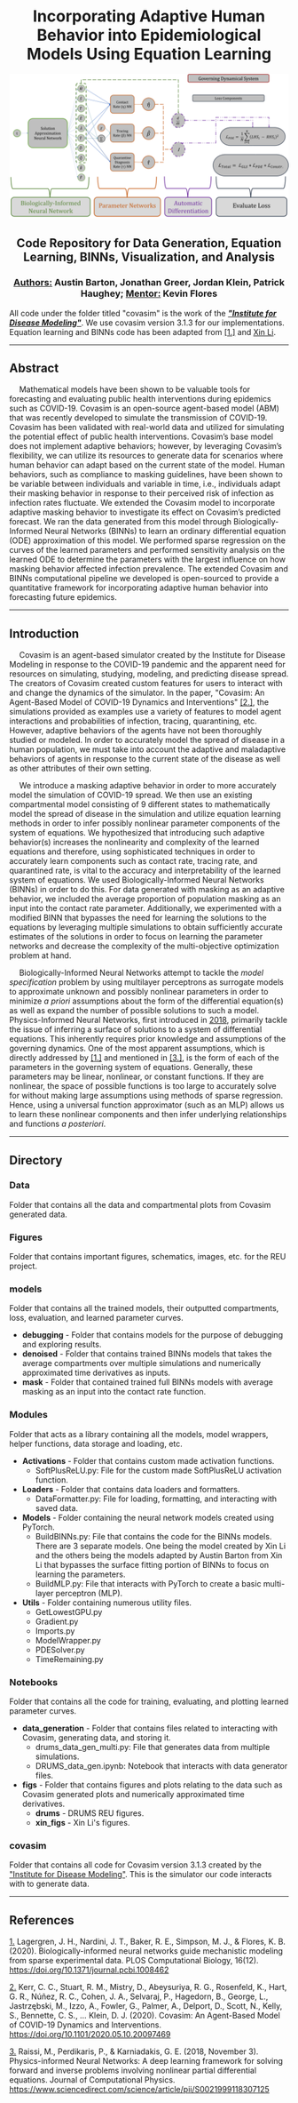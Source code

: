 <h1 align="center">Incorporating Adaptive Human Behavior into Epidemiological Models Using Equation Learning</h1>

<!---
![](https://github.com/abarton51/BINNs_EQL_Covasim/blob/main/Figures/drums_binn_schematic3_github.png?raw=true)
![](https://github.com/abarton51/BINNs_EQL_Covasim/blob/main/Figures/austin_drums_binn_schematic.png?raw=true)
![](https://github.com/abarton51/BINNs_EQL_Covasim/blob/main/Figures/austin_drums_binn_schematic_github.png?raw=true)
![](https://github.com/abarton51/BINNs_EQL_Covasim/blob/main/Figures/reu_binn_schematic_github.png?raw=true)
![](https://github.com/abarton51/BINNs_EQL_Covasim/blob/main/Figures/adrums_binn_schematic.png?raw=true)
-->
![](https://github.com/abarton51/BINNs_EQL_Covasim/blob/main/Figures/drums_binn_schematic_github.png?raw=true)

<h2 align="center">Code Repository for Data Generation, Equation Learning, BINNs, Visualization, and Analysis</h2>
<h3 align="center"><ins>Authors:</ins> Austin Barton, Jonathan Greer, Jordan Klein, Patrick Haughey; <ins>Mentor:</ins> Kevin Flores</h3>


All code under the folder titled "covasim" is the work of the ***["Institute for Disease Modeling"](https://github.com/InstituteforDiseaseModeling/covasim)***. We use covasim version 3.1.3 for our implementations.
Equation learning and BINNs code has been adapted from [[1.]](https://arxiv.org/abs/2005.13073) and [Xin Li](xli86@ncsu.edu).
***
## Abstract
&emsp; Mathematical models have been shown to be valuable tools for forecasting and evaluating public health interventions during epidemics such as COVID-19. Covasim is an open-source agent-based model (ABM) that was recently developed to simulate the transmission of COVID-19. Covasim has been validated with real-world data and utilized for simulating the potential effect of public health interventions.  Covasim’s base model does not implement adaptive behaviors; however, by leveraging Covasim’s flexibility, we can utilize its resources to generate data for scenarios where human behavior can adapt based on the current state of the model. Human behaviors, such as compliance to masking guidelines, have been shown to be variable between individuals and variable in time, i.e., individuals adapt their masking behavior in response to their perceived risk of infection as infection rates fluctuate. We extended the Covasim model to incorporate adaptive masking behavior to investigate its effect on Covasim’s predicted forecast. We ran the data generated from this model through Biologically-Informed Neural Networks (BINNs) to learn an ordinary differential equation (ODE) approximation of this model. We performed sparse regression on the curves of the learned parameters and performed sensitivity analysis on the learned ODE to determine the parameters with the largest influence on how masking behavior affected infection prevalence. The extended Covasim and BINNs computational pipeline we developed is open-sourced to provide a quantitative framework for incorporating adaptive human behavior into forecasting future epidemics.
***
## Introduction
&emsp; Covasim is an agent-based simulator created by the Institute for Disease Modeling in response to the COVID-19 pandemic and the apparent need for resources on simulating, studying, modeling, and predicting disease spread. The creators of Covasim created custom features for users to interact with and change the dynamics of the simulator. In the paper, "Covasim: An Agent-Based Model of COVID-19 Dynamics and Interventions" [[2.]](#references), the simulations provided as examples use a variety of features to model agent interactions and probabilities of infection, tracing, quarantining, etc. However, adaptive behaviors of the agents have not been thoroughly studied or modeled. In order to accurately model the spread of disease in a human population, we must take into account the adaptive and maladaptive behaviors of agents in response to the current state of the disease as well as other attributes of their own setting.

&emsp; We introduce a masking adaptive behavior in order to more accurately model the simulation of COVID-19 spread. We then use an existing compartmental model consisting of 9 different states to mathematically model the spread of disease in the simulation and utilize equation learning methods in order to infer possibly nonlinear parameter components of the system of equations. We hypothesized that introducing such adaptive behavior(s) increases the nonlinearity and complexity of the learned equations and therefore, using sophisticated techniques in order to accurately learn components such as contact rate, tracing rate, and quarantined rate, is vital to the accuracy and interpretability of the learned system of equations. We used Biologically-Informed Neural Networks (BINNs) in order to do this. For data generated with masking as an adaptive behavior, we included the average proportion of population masking as an input into the contact rate parameter. Additionally, we experimented with a modified BINN that bypasses the need for learning the solutions to the equations by leveraging multiple simulations to obtain sufficiently accurate estimates of the solutions in order to focus on learning the parameter networks and decrease the complexity of the multi-objective optimization problem at hand.

&emsp; Biologically-Informed Neural Networks attempt to tackle the *model specification* problem by using multilayer perceptrons as surrogate models to approximate unknown and possibly nonlinear parameters in order to minimize *a priori* assumptions about the form of the differential equation(s) as well as expand the number of possible solutions to such a model. Physics-Informed Neural Networks, first introduced in [2018](https://www.sciencedirect.com/science/article/abs/pii/S0021999118307125), primarily tackle the issue of inferring a surface of solutions to a system of differential equations. This inherently requires prior knowledge and assumptions of the governing dynamics. One of the most apparent assumptions, which is directly addressed by [[1.]](#references) and mentioned in [[3.]](#references), is the form of each of the parameters in the governing system of equations. Generally, these parameters may be linear, nonlinear, or constant functions. If they are nonlinear, the space of possible functions is too large to accurately solve for without making large assumptions using methods of sparse regression. Hence, using a universal function approximator (such as an MLP) allows us to learn these nonlinear components and then infer underlying relationships and functions *a posteriori*.

***
## Directory
### Data
Folder that contains all the data and compartmental plots from Covasim generated data.

### Figures
Folder that contains important figures, schematics, images, etc. for the REU project.

### models
Folder that contains all the trained models, their outputted compartments, loss, evaluation, and learned parameter curves.
-  **debugging** - Folder that contains models for the purpose of debugging and exploring results.
-  **denoised** - Folder that contains trained BINNs models that takes the average compartments over multiple simulations and numerically approximated time derivatives as inputs.
- **mask** - Folder that contained trained full BINNs models with average masking as an input into the contact rate function.
### Modules
Folder that acts as a library containing all the models, model wrappers, helper functions, data storage and loading, etc.
- **Activations** - Folder that contains custom made activation functions.
  - SoftPlusReLU.py:
File for the custom made SoftPlusReLU activation function.
- **Loaders** - Folder that contains data loaders and formatters.
  - DataFormatter.py:
File for loading, formatting, and interacting with saved data.
- **Models** - Folder containing the neural network models created using PyTorch.
  - BuildBINNs.py:
File that contains the code for the BINNs models. There are 3 separate models. One being the model created by Xin Li and the others being the models adapted by Austin Barton from Xin Li that bypasses the surface fitting portion of BINNs to focus on learning the parameters.
  - BuildMLP.py: 
File that interacts with PyTorch to create a basic multi-layer perceptron (MLP).
- **Utils** - Folder containing numerous utility files.
  - GetLowestGPU.py
  - Gradient.py
  - Imports.py
  - ModelWrapper.py
  - PDESolver.py
  - TimeRemaining.py
### Notebooks
Folder that contains all the code for training, evaluating, and plotting learned parameter curves.
- **data_generation** - Folder that contains files related to interacting with Covasim, generating data, and storing it.
  - drums_data_gen_multi.py:
File that generates data from multiple simulations.
  - DRUMS_data_gen.ipynb:
Notebook that interacts with data generator files.
- **figs** - Folder that contains figures and plots relating to the data such as Covasim generated plots and numerically approximated time derivatives.
  - **drums** - DRUMS REU figures.
  - **xin_figs** - Xin Li's figures.
### covasim
Folder that contains all code for Covasim version 3.1.3 created by the ["Institute for Disease Modeling"](https://github.com/InstituteforDiseaseModeling/covasim). This is the simulator our code interacts with to generate data.

***
## References

[1.](https://journals.plos.org/ploscompbiol/article?id=10.1371/journal.pcbi.1008462) Lagergren, J. H., Nardini, J. T., Baker, R. E., Simpson, M. J., & Flores, K. B. (2020). Biologically-informed neural networks guide mechanistic modeling from sparse experimental data. PLOS Computational Biology, 16(12). https://doi.org/10.1371/journal.pcbi.1008462 

[2.](https://journals.plos.org/ploscompbiol/article?id=10.1371/journal.pcbi.1009149) Kerr, C. C., Stuart, R. M., Mistry, D., Abeysuriya, R. G., Rosenfeld, K., Hart, G. R., Núñez, R. C., Cohen, J. A., Selvaraj, P., Hagedorn, B., George, L., Jastrzębski, M., Izzo, A., Fowler, G., Palmer, A., Delport, D., Scott, N., Kelly, S., Bennette, C. S., … Klein, D. J. (2020). Covasim: An Agent-Based Model of COVID-19 Dynamics and Interventions. https://doi.org/10.1101/2020.05.10.20097469

[3.](https://www.sciencedirect.com/science/article/pii/S0021999118307125) Raissi, M., Perdikaris, P., &amp; Karniadakis, G. E. (2018, November 3). Physics-informed Neural Networks: A deep learning framework for solving forward and inverse problems involving nonlinear partial differential equations. Journal of Computational Physics. https://www.sciencedirect.com/science/article/pii/S0021999118307125
